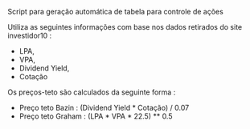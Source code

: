 Script para geração automática de tabela para controle de ações

Utiliza as seguintes informações com base nos dados retirados do site investidor10 : 
 - LPA, 
 - VPA, 
 - Dividend Yield,
 - Cotação

Os preços-teto são calculados da seguinte forma : 
 - Preço teto Bazin : (Dividend Yield * Cotação) / 0.07
 - Preço teto Graham : (LPA * VPA * 22.5) ** 0.5